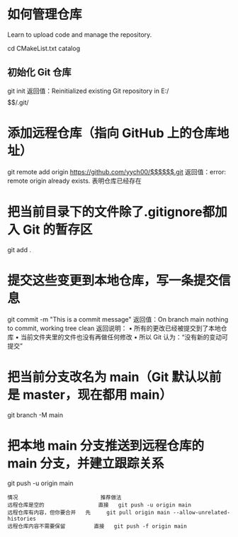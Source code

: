 # 如何管理仓库
Learn to upload code and manage the repository.

cd CMakeList.txt catalog

## 初始化 Git 仓库
git init
    返回值：Reinitialized existing Git repository in E:/$$$$$$/.git/
  
# 添加远程仓库（指向 GitHub 上的仓库地址）
git remote add origin https://github.com/yych00/$$$$$$.git
    返回值：error: remote origin already exists. 表明仓库已经存在

# 把当前目录下的文件除了.gitignore都加入 Git 的暂存区
git add .

# 提交这些变更到本地仓库，写一条提交信息
git commit -m "This is a commit message"
    返回值：On branch main
            nothing to commit, working tree clean
    返回说明：
          •  所有的更改已经被提交到了本地仓库
          •  当前文件夹里的文件也没有再做任何修改
          •  所以 Git 认为：“没有新的变动可提交”

# 把当前分支改名为 main（Git 默认以前是 master，现在都用 main）
git branch -M main

# 把本地 main 分支推送到远程仓库的 main 分支，并建立跟踪关系
git push -u origin main

    情况	                        推荐做法
    远程仓库是空的	                直接   git push -u origin main
    远程仓库有内容，但你要合并	先     git pull origin main --allow-unrelated-histories
    远程仓库内容不需要保留	        直接   git push -f origin main



